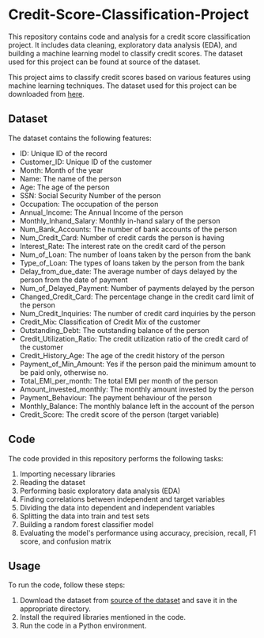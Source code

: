 # Credit-Score-Classification-Project
This repository contains code and analysis for a credit score classification project. It includes data cleaning, exploratory data analysis (EDA), and building a machine learning model to classify credit scores. The dataset used for this project can be found at source of the dataset.

This project aims to classify credit scores based on various features using machine learning techniques. The dataset used for this project can be downloaded from [here](https://statso.io/credit-score-classification-case-study/).

## Dataset

The dataset contains the following features:

- ID: Unique ID of the record
- Customer_ID: Unique ID of the customer
- Month: Month of the year
- Name: The name of the person
- Age: The age of the person
- SSN: Social Security Number of the person
- Occupation: The occupation of the person
- Annual_Income: The Annual Income of the person
- Monthly_Inhand_Salary: Monthly in-hand salary of the person
- Num_Bank_Accounts: The number of bank accounts of the person
- Num_Credit_Card: Number of credit cards the person is having
- Interest_Rate: The interest rate on the credit card of the person
- Num_of_Loan: The number of loans taken by the person from the bank
- Type_of_Loan: The types of loans taken by the person from the bank
- Delay_from_due_date: The average number of days delayed by the person from the date of payment
- Num_of_Delayed_Payment: Number of payments delayed by the person
- Changed_Credit_Card: The percentage change in the credit card limit of the person
- Num_Credit_Inquiries: The number of credit card inquiries by the person
- Credit_Mix: Classification of Credit Mix of the customer
- Outstanding_Debt: The outstanding balance of the person
- Credit_Utilization_Ratio: The credit utilization ratio of the credit card of the customer
- Credit_History_Age: The age of the credit history of the person
- Payment_of_Min_Amount: Yes if the person paid the minimum amount to be paid only, otherwise no.
- Total_EMI_per_month: The total EMI per month of the person
- Amount_invested_monthly: The monthly amount invested by the person
- Payment_Behaviour: The payment behaviour of the person
- Monthly_Balance: The monthly balance left in the account of the person
- Credit_Score: The credit score of the person (target variable)

## Code

The code provided in this repository performs the following tasks:

1. Importing necessary libraries
2. Reading the dataset
3. Performing basic exploratory data analysis (EDA)
4. Finding correlations between independent and target variables
5. Dividing the data into dependent and independent variables
6. Splitting the data into train and test sets
7. Building a random forest classifier model
8. Evaluating the model's performance using accuracy, precision, recall, F1 score, and confusion matrix

## Usage

To run the code, follow these steps:

1. Download the dataset from [source of the dataset](https://statso.io/credit-score-classification-case-study/) and save it in the appropriate directory.
2. Install the required libraries mentioned in the code.
3. Run the code in a Python environment.
